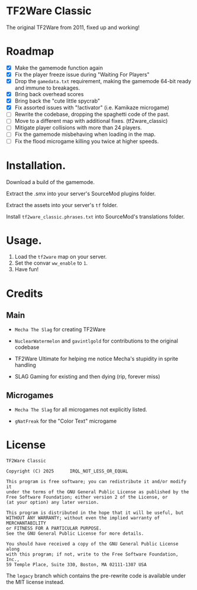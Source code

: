 # TF2Ware Classic

The original TF2Ware from 2011, fixed up and working!

# Roadmap

- [x] Make the gamemode function again
- [x] Fix the player freeze issue during "Waiting For Players"
- [x] Drop the `gamedata.txt` requirement, making the gamemode 64-bit ready and immune to breakages.
- [x] Bring back overhead scores
- [x] Bring back the "cute little spycrab"
- [x] Fix assorted issues with "!activator" (i.e. Kamikaze microgame)
- [ ] Rewrite the codebase, dropping the spaghetti code of the past.
- [ ] Move to a different map with additional fixes. (tf2ware_classic)
- [ ] Mitigate player collisions with more than 24 players.
- [ ] Fix the gamemode misbehaving when loading in the map.
- [ ] Fix the flood microgame killing you twice at higher speeds.

# Installation.

Download a build of the gamemode.

Extract the .smx into your server's SourceMod plugins folder.

Extract the assets into your server's `tf` folder.

Install `tf2ware_classic.phrases.txt` into SourceMod's translations folder.

# Usage.

1. Load the `tf2ware` map on your server.
2. Set the convar `ww_enable` to `1`.
3. Have fun!

# Credits

## Main

- `Mecha The Slag` for creating TF2Ware

- `NuclearWatermelon` and `gavintlgold` for contributions to the original codebase

- TF2Ware Ultimate for helping me notice Mecha's stupidity in sprite handling

- SLAG Gaming for existing and then dying (rip, forever miss)

## Microgames

- `Mecha The Slag` for all microgames not explicitly listed.

- `gNatFreak` for the "Color Text" microgame

# License

```
TF2Ware Classic

Copyright (C) 2025		IRQL_NOT_LESS_OR_EQUAL

This program is free software; you can redistribute it and/or modify it
under the terms of the GNU General Public License as published by the
Free Software Foundation; either version 2 of the License, or
(at your option) any later version.

This program is distributed in the hope that it will be useful, but
WITHOUT ANY WARRANTY; without even the implied warranty of MERCHANTABILITY
or FITNESS FOR A PARTICULAR PURPOSE.
See the GNU General Public License for more details.

You should have received a copy of the GNU General Public License along
with this program; if not, write to the Free Software Foundation, Inc.,
59 Temple Place, Suite 330, Boston, MA 02111-1307 USA
```

The `legacy` branch which contains the pre-rewrite code is available under the MIT license
instead.